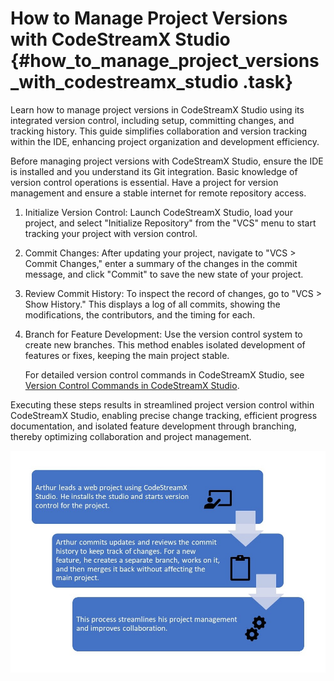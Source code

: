 # How to Manage Project Versions with CodeStreamX Studio {#how_to_manage_project_versions_with_codestreamx_studio .task}

Learn how to manage project versions in CodeStreamX Studio using its integrated version control, including setup, committing changes, and tracking history. This guide simplifies collaboration and version tracking within the IDE, enhancing project organization and development efficiency.

Before managing project versions with CodeStreamX Studio, ensure the IDE is installed and you understand its Git integration. Basic knowledge of version control operations is essential. Have a project for version management and ensure a stable internet for remote repository access.

1.  Initialize Version Control: Launch CodeStreamX Studio, load your project, and select "Initialize Repository" from the "VCS" menu to start tracking your project with version control.

2.  Commit Changes: After updating your project, navigate to "VCS &gt; Commit Changes," enter a summary of the changes in the commit message, and click "Commit" to save the new state of your project.

3.  Review Commit History: To inspect the record of changes, go to "VCS &gt; Show History." This displays a log of all commits, showing the modifications, the contributors, and the timing for each.

4.  Branch for Feature Development: Use the version control system to create new branches. This method enables isolated development of features or fixes, keeping the main project stable.

    For detailed version control commands in CodeStreamX Studio, see [Version Control Commands in CodeStreamX Studio](version_control_commands_in_codestreamx_studio.md).


Executing these steps results in streamlined project version control within CodeStreamX Studio, enabling precise change tracking, efficient progress documentation, and isolated feature development through branching, thereby optimizing collaboration and project management.

![](Task%20Topic%20Example%203.jpg)

